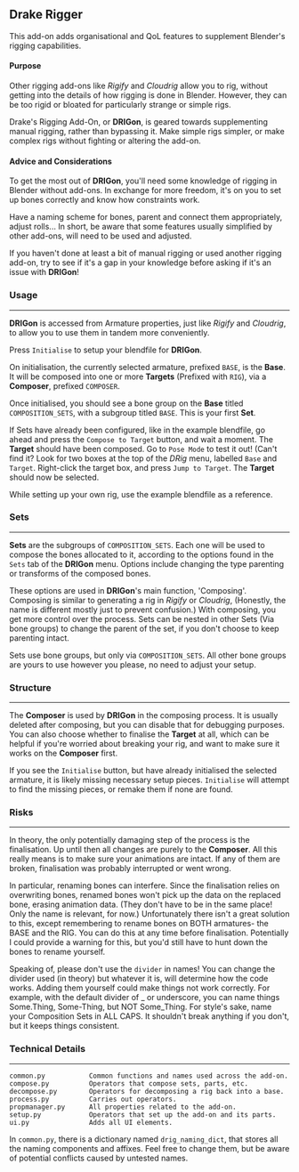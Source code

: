 ## Drake Rigger

This add-on adds organisational and QoL features to supplement Blender's rigging capabilities.

#### Purpose

Other rigging add-ons like *Rigify* and *Cloudrig* allow you to rig,
without getting into the details of how rigging is done in Blender.
However, they can be too rigid or bloated for particularly strange or simple rigs. 

Drake's Rigging Add-On, or **DRIGon**, is geared towards supplementing manual rigging, rather than bypassing it.
Make simple rigs simpler, or make complex rigs without fighting or altering the add-on.

#### Advice and Considerations

To get the most out of **DRIGon**, you'll need some knowledge of rigging in Blender without add-ons.
In exchange for more freedom, it's on you to set up bones correctly and know how constraints work. 

Have a naming scheme for bones, parent and connect them appropriately, adjust rolls...
In short, be aware that some features usually simplified by other add-ons, 
will need to be used and adjusted.

If you haven't done at least a bit of manual rigging or used another rigging add-on,
try to see if it's a gap in your knowledge before asking if it's an issue with **DRIGon**!

### Usage
-------------

**DRIGon** is accessed from Armature properties, just like *Rigify* and *Cloudrig*,
to allow you to use them in tandem more conveniently.

Press `Initialise` to setup your blendfile for **DRIGon**.

On initialisation, the currently selected armature, prefixed `BASE`, is the **Base**.
It will be composed into one or more **Targets** (Prefixed with `RIG`), 
via a **Composer**, prefixed `COMPOSER`.

Once initialised, you should see a bone group on the **Base** titled `COMPOSITION_SETS`,
with a subgroup titled `BASE`. This is your first **Set**.

If Sets have already been configured, like in the example blendfile,
go ahead and press the `Compose to Target` button, and wait a moment.
The **Target** should have been composed. Go to `Pose Mode` to test it out!
(Can't find it? Look for two boxes at the top of the *DRig* menu, labelled `Base` and `Target`.
Right-click the target box, and press `Jump to Target`. The **Target** should now be selected.

While setting up your own rig, use the example blendfile as a reference.

### Sets
------------

**Sets** are the subgroups of `COMPOSITION_SETS`. 
Each one will be used to compose the bones allocated to it, 
according to the options found in the `Sets` tab of the **DRIGon** menu.
Options include changing the type parenting or transforms of the composed bones. 

These options are used in **DRIGon**'s main function, 'Composing'. 
Composing is similar to generating a rig in *Rigify* or *Cloudrig*, 
(Honestly, the name is different mostly just to prevent confusion.) 
With composing, you get more control over the process.
Sets can be nested in other Sets (Via bone groups) to change the parent of the set, 
if you don't choose to keep parenting intact.

Sets use bone groups, but only via `COMPOSITION_SETS`. 
All other bone groups are yours to use however you please, no need to adjust your setup.

### Structure
-----------------

The **Composer** is used by **DRIGon** in the composing process. 
It is usually deleted after composing, but you can disable that for debugging purposes.
You can also choose whether to finalise the **Target** at all, 
which can be helpful if you're worried about breaking your rig,
and want to make sure it works on the **Composer** first.

If you see the `Initialise` button, but have already initialised the selected armature,
it is likely missing necessary setup pieces.
`Initialise` will attempt to find the missing pieces, or remake them if none are found.

### Risks
----------
In theory, the only potentially damaging step of the process is the finalisation.
Up until then all changes are purely to the **Composer**.
All this really means is to make sure your animations are intact. If any of them are broken,
finalisation was probably interrupted or went wrong. 

In particular, renaming bones can interfere. Since the finalisation relies on overwriting bones,
renamed bones won't pick up the data on the replaced bone, erasing animation data.
(They don't have to be in the same place! Only the name is relevant, for now.)
Unfortunately there isn't a great solution to this, except remembering to rename bones on BOTH
armatures- the BASE and the RIG. You can do this at any time before finalisation.
Potentially I could provide a warning for this, but you'd still have to hunt down the bones to rename yourself.

Speaking of, please don't use the `divider` in names! You can change the divider used 
(in theory) but whatever it is, will determine how the code works. Adding them yourself could
make things not work correctly. For example, with the default divider of _ or underscore, you
can name things Some.Thing, Some-Thing, but NOT Some_Thing.
For style's sake, name your Composition Sets in ALL CAPS. It shouldn't break anything if you
don't, but it keeps things consistent.

### Technical Details
----------------------

```
common.py           Common functions and names used across the add-on.
compose.py          Operators that compose sets, parts, etc.
decompose.py        Operators for decomposing a rig back into a base.
process.py          Carries out operators.
propmanager.py      All properties related to the add-on.
setup.py            Operators that set up the add-on and its parts.
ui.py               Adds all UI elements.
```
In `common.py`, there is a dictionary named `drig_naming_dict`, that stores all the naming components and affixes.
Feel free to change them, but be aware of potential conflicts caused by untested names.
